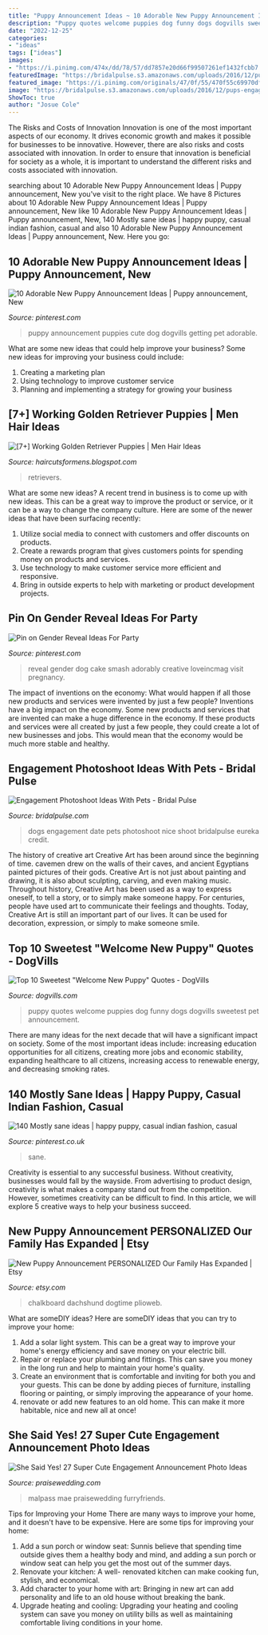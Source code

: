 ```yaml
---
title: "Puppy Announcement Ideas ~ 10 Adorable New Puppy Announcement Ideas"
description: "Puppy quotes welcome puppies dog funny dogs dogvills sweetest pet announcement"
date: "2022-12-25"
categories:
- "ideas"
tags: ["ideas"]
images:
- "https://i.pinimg.com/474x/dd/78/57/dd7857e20d66f99507261ef1432fcbb7.jpg"
featuredImage: "https://bridalpulse.s3.amazonaws.com/uploads/2016/12/pups-engagement-1024x683.jpg"
featured_image: "https://i.pinimg.com/originals/47/0f/55/470f55c69970df512373e0ab483d489b.jpg"
image: "https://bridalpulse.s3.amazonaws.com/uploads/2016/12/pups-engagement-1024x683.jpg"
ShowToc: true
author: "Josue Cole"
---
```



The Risks and Costs of Innovation
Innovation is one of the most important aspects of our economy. It drives economic growth and makes it possible for businesses to be innovative. However, there are also risks and costs associated with innovation. In order to ensure that innovation is beneficial for society as a whole, it is important to understand the different risks and costs associated with innovation.

	

		
searching about 10 Adorable New Puppy Announcement Ideas | Puppy announcement, New you've visit to the right place. We have 8 Pictures about 10 Adorable New Puppy Announcement Ideas | Puppy announcement, New like 10 Adorable New Puppy Announcement Ideas | Puppy announcement, New, 140 Mostly sane ideas | happy puppy, casual indian fashion, casual and also 10 Adorable New Puppy Announcement Ideas | Puppy announcement, New. Here you go:
		
    
## 10 Adorable New Puppy Announcement Ideas | Puppy Announcement, New

<img loading=lazy src="https://i.pinimg.com/originals/17/b8/58/17b85887270f82e97226054c8406bde4.jpg" onerror="this.onerror=null;this.src='https://tse4.mm.bing.net/th?id=OIP.3RATp2ZfPT4ctbmYOwqKyAHaLH&amp;pid=15.1';" alt="10 Adorable New Puppy Announcement Ideas | Puppy announcement, New">

_Source: pinterest.com_

>puppy announcement puppies cute dog dogvills getting pet adorable. 

	

What are some new ideas that could help improve your business?
Some new ideas for improving your business could include: 
1. Creating a marketing plan 
2. Using technology to improve customer service 
3. Planning and implementing a strategy for growing your business 

    
## [7+] Working Golden Retriever Puppies | Men Hair Ideas

<img loading=lazy src="https://i.pinimg.com/originals/47/0f/55/470f55c69970df512373e0ab483d489b.jpg" onerror="this.onerror=null;this.src='https://tse2.mm.bing.net/th?id=OIP.fnPFmpQFrifKT-N3vC9xgwHaJ6&amp;pid=15.1';" alt="[7+] Working Golden Retriever Puppies | Men Hair Ideas">

_Source: haircutsformens.blogspot.com_

>retrievers. 

	

What are some new ideas?
A recent trend in business is to come up with new ideas. This can be a great way to improve the product or service, or it can be a way to change the company culture. Here are some of the newer ideas that have been surfacing recently: 
1. Utilize social media to connect with customers and offer discounts on products.
2. Create a rewards program that gives customers points for spending money on products and services. 
3. Use technology to make customer service more efficient and responsive. 
4. Bring in outside experts to help with marketing or product development projects.

    
## Pin On Gender Reveal Ideas For Party

<img loading=lazy src="https://i.pinimg.com/originals/78/b8/3e/78b83edc3d0d0d0b56e20050cc788163.jpg" onerror="this.onerror=null;this.src='https://tse2.mm.bing.net/th?id=OIP.agPQ-iFl7qgM3cnTLuwQWwHaKK&amp;pid=15.1';" alt="Pin on Gender Reveal Ideas For Party">

_Source: pinterest.com_

>reveal gender dog cake smash adorably creative loveincmag visit pregnancy. 

	

The impact of inventions on the economy: What would happen if all those new products and services were invented by just a few people?
Inventions have a big impact on the economy. Some new products and services that are invented can make a huge difference in the economy. If these products and services were all created by just a few people, they could create a lot of new businesses and jobs. This would mean that the economy would be much more stable and healthy.

    
## Engagement Photoshoot Ideas With Pets - Bridal Pulse

<img loading=lazy src="https://bridalpulse.s3.amazonaws.com/uploads/2016/12/pups-engagement-1024x683.jpg" onerror="this.onerror=null;this.src='https://tse3.mm.bing.net/th?id=OIP.aBWvVt2agYxelZ4Id10ADQHaE8&amp;pid=15.1';" alt="Engagement Photoshoot Ideas With Pets - Bridal Pulse">

_Source: bridalpulse.com_

>dogs engagement date pets photoshoot nice shoot bridalpulse eureka credit. 

	

The history of creative art
Creative Art has been around since the beginning of time. cavemen drew on the walls of their caves, and ancient Egyptians painted pictures of their gods. Creative Art is not just about painting and drawing, it is also about sculpting, carving, and even making music.
Throughout history, Creative Art has been used as a way to express oneself, to tell a story, or to simply make someone happy. For centuries, people have used art to communicate their feelings and thoughts. Today, Creative Art is still an important part of our lives. It can be used for decoration, expression, or simply to make someone smile.

    
## Top 10 Sweetest &quot;Welcome New Puppy&quot; Quotes - DogVills

<img loading=lazy src="https://www.dogvills.com/wp-content/uploads/2019/01/new-puppy-quotes.jpg" onerror="this.onerror=null;this.src='https://tse3.mm.bing.net/th?id=OIP.CqSA0NFUOE2Ug8WY94XvqwHaLH&amp;pid=15.1';" alt="Top 10 Sweetest &quot;Welcome New Puppy&quot; Quotes - DogVills">

_Source: dogvills.com_

>puppy quotes welcome puppies dog funny dogs dogvills sweetest pet announcement. 

	

There are many ideas for the next decade that will have a significant impact on society. Some of the most important ideas include: increasing education opportunities for all citizens, creating more jobs and economic stability, expanding healthcare to all citizens, increasing access to renewable energy, and decreasing smoking rates.

    
## 140 Mostly Sane Ideas | Happy Puppy, Casual Indian Fashion, Casual

<img loading=lazy src="https://i.pinimg.com/474x/dd/78/57/dd7857e20d66f99507261ef1432fcbb7.jpg" onerror="this.onerror=null;this.src='https://tse3.mm.bing.net/th?id=OIP.HzYB631k3q5v0-5ilKYgLAAAAA&amp;pid=15.1';" alt="140 Mostly sane ideas | happy puppy, casual indian fashion, casual">

_Source: pinterest.co.uk_

>sane. 

	

Creativity is essential to any successful business. Without creativity, businesses would fall by the wayside. From advertising to product design, creativity is what makes a company stand out from the competition. However, sometimes creativity can be difficult to find. In this article, we will explore 5 creative ways to help your business succeed.

    
## New Puppy Announcement PERSONALIZED Our Family Has Expanded | Etsy

<img loading=lazy src="https://i.etsystatic.com/6727862/r/il/1ea8e5/710948517/il_794xN.710948517_96wa.jpg" onerror="this.onerror=null;this.src='https://tse3.mm.bing.net/th?id=OIP.AfCmPv3iMac_NyfcXocTkgHaJ3&amp;pid=15.1';" alt="New Puppy Announcement PERSONALIZED Our Family Has Expanded | Etsy">

_Source: etsy.com_

>chalkboard dachshund dogtime plioweb. 

	

What are someDIY ideas?
Here are someDIY ideas that you can try to improve your home:
1. Add a solar light system. This can be a great way to improve your home's energy efficiency and save money on your electric bill.
2. Repair or replace your plumbing and fittings. This can save you money in the long run and help to maintain your home's quality.
3. Create an environment that is comfortable and inviting for both you and your guests. This can be done by adding pieces of furniture, installing flooring or painting, or simply improving the appearance of your home.
4. renovate or add new features to an old home. This can make it more habitable, nice and new all at once!

    
## She Said Yes! 27 Super Cute Engagement Announcement Photo Ideas

<img loading=lazy src="https://www.praisewedding.com/wp-content/uploads/2014/09/engagement-announcement05-furryfriends.jpg" onerror="this.onerror=null;this.src='https://tse1.mm.bing.net/th?id=OIP.kumGBdnA5JzllwAWoq9cYwHaLI&amp;pid=15.1';" alt="She Said Yes! 27 Super Cute Engagement Announcement Photo Ideas">

_Source: praisewedding.com_

>malpass mae praisewedding furryfriends. 

	

Tips for Improving your Home
There are many ways to improve your home, and it doesn't have to be expensive. Here are some tips for improving your home: 
1. Add a sun porch or window seat: Sunnis believe that spending time outside gives them a healthy body and mind, and adding a sun porch or window seat can help you get the most out of the summer days. 
2. Renovate your kitchen: A well- renovated kitchen can make cooking fun, stylish, and economical. 
3. Add character to your home with art: Bringing in new art can add personality and life to an old house without breaking the bank. 
4. Upgrade heating and cooling: Upgrading your heating and cooling system can save you money on utility bills as well as maintaining comfortable living conditions in your home.


